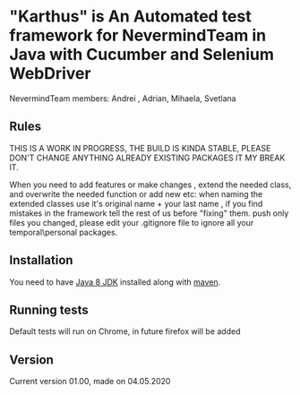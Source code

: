 # "Karthus" is An Automated test framework for NevermindTeam in Java with Cucumber and Selenium WebDriver #

NevermindTeam members: 
Andrei , Adrian, Mihaela, Svetlana

## Rules ##
THIS IS A WORK IN PROGRESS, THE BUILD IS KINDA STABLE, PLEASE DON'T CHANGE ANYTHING ALREADY EXISTING PACKAGES IT MY BREAK IT.

When you need to add features or make changes , extend the needed class, and overwrite  the needed function or add new etc:
when naming the extended classes use it's original name + your last name , if you find mistakes in the framework tell the rest of us before "fixing" them.
push only files you changed, please edit your .gitignore file to ignore all your temporal\personal packages. 

## Installation ##

You need to have [Java 8 JDK](https://www.oracle.com/technetwork/java/javase/downloads/jdk8-downloads-2133151.html) installed along with [maven](https://maven.apache.org/download.cgi).

## Running tests ##

Default tests will run on Chrome,
in future firefox will be added 

## Version ##

Current version 01.00, made on 04.05.2020